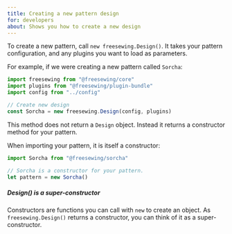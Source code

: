 ```yaml
---
title: Creating a new pattern design
for: developers
about: Shows you how to create a new design
---
```


To create a new pattern, call `new freesewing.Design()`.
It takes your pattern configuration,
and any plugins you want to load as parameters.

For example, if we were creating a new pattern called `Sorcha`:

```js
import freesewing from "@freesewing/core"
import plugins from "@freesewing/plugin-bundle"
import config from "../config"

// Create new design
const Sorcha = new freesewing.Design(config, plugins)
```

This method does not return a `Design` object. Instead it returns
a constructor method for your pattern.

When importing your pattern, it is itself a constructor:

```js
import Sorcha from "@freesewing/sorcha"

// Sorcha is a constructor for your pattern. 
let pattern = new Sorcha()
```

<Tip>

##### Design() is a super-constructor

Constructors are functions you can call with `new` to create an object.
As `freesewing.Design()` returns a constructor, you can think of it
as a super-constructor.

</Tip>
